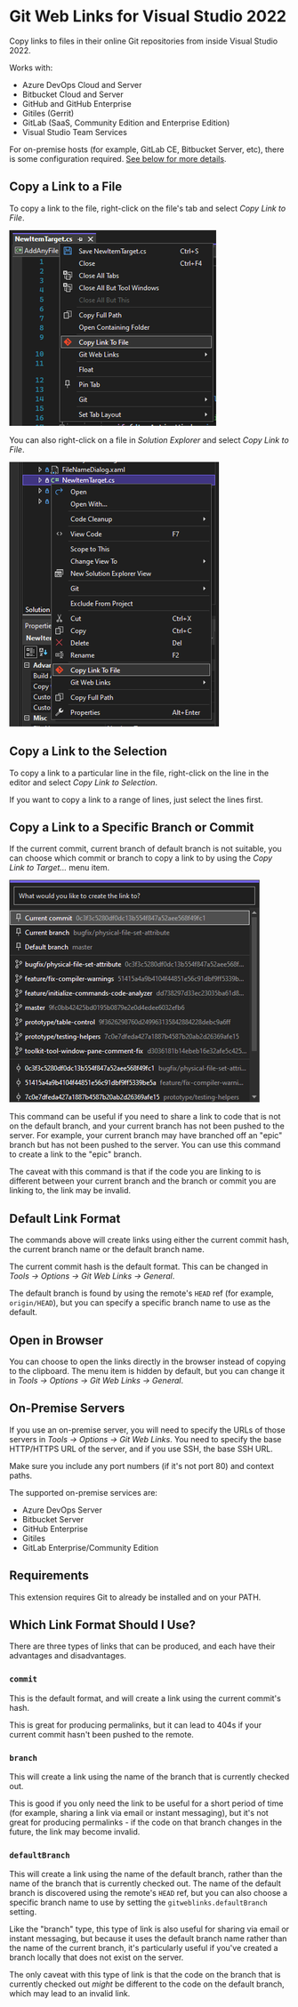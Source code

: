 ﻿# Git Web Links for Visual Studio 2022

Copy links to files in their online Git repositories from inside Visual Studio 2022.

Works with:

-   Azure DevOps Cloud and Server
-   Bitbucket Cloud and Server
-   GitHub and GitHub Enterprise
-   Gitiles (Gerrit)
-   GitLab (SaaS, Community Edition and Enterprise Edition)
-   Visual Studio Team Services

For on-premise hosts (for example, GitLab CE, Bitbucket Server, etc), there is some configuration required. [See below for more details](#on-premise-servers).

## Copy a Link to a File

To copy a link to the file, right-click on the file's tab and select _Copy Link to File_.

![Copy Link to File](images/copy-file-tab.png)

You can also right-click on a file in _Solution Explorer_ and select _Copy Link to File_.

![Copy Link to File](images/copy-file-solution-explorer.png)

## Copy a Link to the Selection

To copy a link to a particular line in the file, right-click on the line in the editor and select _Copy Link to Selection_.

If you want to copy a link to a range of lines, just select the lines first.

## Copy a Link to a Specific Branch or Commit

If the current commit, current branch of default branch is not suitable, you can choose which commit or branch to copy a link to by using the _Copy Link to Target..._ menu item.

![Copy Link to Target](images/select-target.png)

This command can be useful if you need to share a link to code that is not on the default branch, and your current branch has not been pushed to the server. For example, your current branch may have branched off an "epic" branch but has not been pushed to the server. You can use this command to create a link to the "epic" branch.

The caveat with this command is that if the code you are linking to is different between your current branch and the branch or commit you are linking to, the link may be invalid.

## Default Link Format

The commands above will create links using either the current commit hash, the current branch name or the default branch name.

The current commit hash is the default format. This can be changed in _Tools -> Options -> Git Web Links -> General_.

The default branch is found by using the remote's `HEAD` ref (for example, `origin/HEAD`), but you can specify a specific branch name to use as the default.

## Open in Browser

You can choose to open the links directly in the browser instead of copying to the clipboard. The menu item is hidden by default, but you can change it in _Tools -> Options -> Git Web Links -> General_.

## On-Premise Servers

If you use an on-premise server, you will need to specify the URLs of those servers in _Tools -> Options -> Git Web Links_. You need to specify the base HTTP/HTTPS URL of the server, and if you use SSH, the base SSH URL.

Make sure you include any port numbers (if it's not port 80) and context paths.

The supported on-premise services are:

-   Azure DevOps Server
-   Bitbucket Server
-   GitHub Enterprise
-   Gitiles
-   GitLab Enterprise/Community Edition

## Requirements

This extension requires Git to already be installed and on your PATH.

## Which Link Format Should I Use?

There are three types of links that can be produced, and each have their advantages and disadvantages.

### `commit`

This is the default format, and will create a link using the current commit's hash.

This is great for producing permalinks, but it can lead to 404s if your current commit hasn't been pushed to the remote.

### `branch`

This will create a link using the name of the branch that is currently checked out.

This is good if you only need the link to be useful for a short period of time (for example, sharing a link via email or instant messaging), but it's not great for producing permalinks - if the code on that branch changes in the future, the link may become invalid.

### `defaultBranch`

This will create a link using the name of the default branch, rather than the name of the branch that is currently checked out. The name of the default branch is discovered using the remote's `HEAD` ref, but you can also choose a specific branch name to use by setting the `gitweblinks.defaultBranch` setting.

Like the "branch" type, this type of link is also useful for sharing via email or instant messaging, but because it uses the default branch name rather than the name of the current branch, it's particularly useful if you've created a branch locally that does not exist on the server.

The only caveat with this type of link is that the code on the branch that is currently checked out _might_ be different to the code on the default branch, which may lead to an invalid link.
